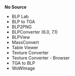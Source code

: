 **No Source**
* BLP Lab
* BLP to TGA
* BLP2PNG
* BLPConverter (6.0, 7.1)
* BLPView
* MassConvert
* Table Viewer
* Texture Converter
* Texture Converter - Browser
* TGA to BLP
* WoWImage